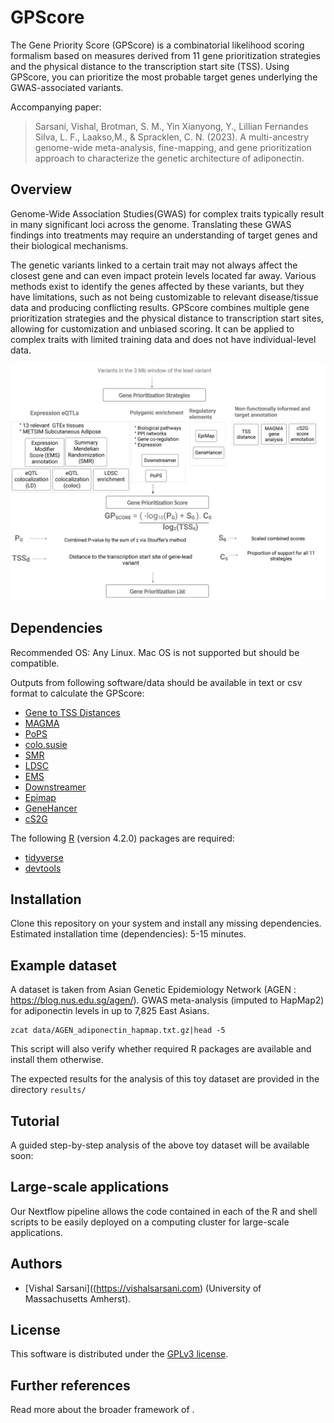 # GPScore 
The Gene Priority Score (GPScore) is a combinatorial likelihood scoring formalism based on measures derived from 11 gene prioritization strategies and the physical distance to the transcription start site (TSS). Using GPScore, you can prioritize the most probable target genes underlying the GWAS-associated variants.

Accompanying paper:

>Sarsani, Vishal, Brotman, S. M., Yin Xianyong, Y., Lillian Fernandes Silva, L. F., Laakso,M., & Spracklen, C. N. (2023). A multi-ancestry genome-wide meta-analysis, fine-mapping, and gene prioritization approach to characterize the genetic architecture of adiponectin.

## Overview

Genome-Wide Association Studies(GWAS) for complex traits typically result in many significant loci across the genome. Translating these GWAS findings into treatments may require an understanding of target genes and their biological mechanisms. 

The genetic variants linked to a certain trait may not always affect the closest gene and can even impact protein levels located far away. Various methods exist to identify the genes affected by these variants, but they have limitations, such as not being customizable to relevant disease/tissue data and producing conflicting results. GPScore combines multiple gene prioritization strategies and the physical distance to transcription start sites, allowing for customization and unbiased scoring. It can be applied to complex traits with limited training data and does not have individual-level data.

![Gpscore](./work/gpscore.jpg)


## Dependencies

Recommended OS: Any Linux. Mac OS is not supported but should be compatible.

Outputs from following software/data should be available in text or csv format to calculate the GPScore:

- [Gene to TSS Distances](https://github.com/FinucaneLab/pops/blob/master/example/data/utils/gene_annot_jun10.txt)
- [MAGMA](https://ctg.cncr.nl/software/magma)
- [PoPS](https://github.com/FinucaneLab/pops)
- [colo.susie](https://chr1swallace.github.io/coloc/articles/a06_SuSiE.html)
- [SMR](https://yanglab.westlake.edu.cn/software/smr/#Overview)
- [LDSC](https://github.com/bulik/ldsc/wiki/Partitioned-Heritability)
- [EMS](https://www.finucanelab.org/data)
- [Downstreamer](https://github.com/molgenis/systemsgenetics/wiki/Downstreamer)
- [Epimap](https://personal.broadinstitute.org/cboix/epimap/links/pergroup/)
- [GeneHancer](https://alkesgroup.broadinstitute.org/cS2G/)
- [cS2G](https://alkesgroup.broadinstitute.org/cS2G/)

The following [R](https://www.r-project.org/) (version 4.2.0) packages are required:

   - [tidyverse](https://www.tidyverse.org/) 
   - [devtools](https://CRAN.R-project.org/package=devtools) 



## Installation

Clone this repository on your system and install any missing dependencies. Estimated installation time (dependencies): 5-15 minutes.

## Example dataset

A dataset is taken from Asian Genetic Epidemiology Network (AGEN : https://blog.nus.edu.sg/agen/).
GWAS meta-analysis (imputed to HapMap2) for adiponectin levels in up to 7,825 East Asians.


```{bash}
zcat data/AGEN_adiponectin_hapmap.txt.gz|head -5
```

This script will also verify whether required R packages are available and install them otherwise.



The expected results for the analysis of this toy dataset are provided in the directory `results/` 

## Tutorial

A guided step-by-step analysis of the above toy dataset will be available soon:


## Large-scale applications

Our Nextflow pipeline allows the code contained in each of the R and shell scripts to be easily deployed on a computing cluster for large-scale applications.



## Authors

   - [Vishal Sarsani]((https://vishalsarsani.com) (University of Massachusetts Amherst).



## License

This software is distributed under the [GPLv3 license](https://www.gnu.org/licenses/gpl-3.0.en.html).

## Further references

Read more about the broader framework of .

